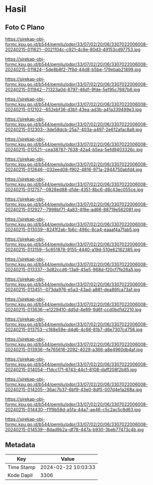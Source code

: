 # Hasil

## Foto C Plano

https://sirekap-obj-formc.kpu.go.id/b544/pemilu/pdpr/33/07/02/20/06/3307022006008-20240215-011621--0021104c-c921-4c8e-80d3-49153cd97753.jpg

https://sirekap-obj-formc.kpu.go.id/b544/pemilu/pdpr/33/07/02/20/06/3307022006008-20240215-011824--5de8b8f2-7f9d-44d8-b5be-179ebab21899.jpg

https://sirekap-obj-formc.kpu.go.id/b544/pemilu/pdpr/33/07/02/20/06/3307022006008-20240215-011942--71323a0d-8797-46d1-9fde-5ef95c7687b6.jpg

https://sirekap-obj-formc.kpu.go.id/b544/pemilu/pdpr/33/07/02/20/06/3307022006008-20240215-012102--652ebf36-d3bf-43ea-ad3b-a41a339499e3.jpg

https://sirekap-obj-formc.kpu.go.id/b544/pemilu/pdpr/33/07/02/20/06/3307022006008-20240215-012303--3de58dcb-25a7-403a-a497-2e612afac8a9.jpg

https://sirekap-obj-formc.kpu.go.id/b544/pemilu/pdpr/33/07/02/20/06/3307022006008-20240215-012521--cea38787-7638-42a4-b5ea-5efd9403326c.jpg

https://sirekap-obj-formc.kpu.go.id/b544/pemilu/pdpr/33/07/02/20/06/3307022006008-20240215-012646--032eed08-f902-4816-971a-2944750abfd4.jpg

https://sirekap-obj-formc.kpu.go.id/b544/pemilu/pdpr/33/07/02/20/06/3307022006008-20240215-012757--0828ed88-d1de-4351-8bc6-d8c43ec055ce.jpg

https://sirekap-obj-formc.kpu.go.id/b544/pemilu/pdpr/33/07/02/20/06/3307022006008-20240215-012927--7998bf71-4a83-4f8e-ad66-88719e562081.jpg

https://sirekap-obj-formc.kpu.go.id/b544/pemilu/pdpr/33/07/02/20/06/3307022006008-20240215-013039--8241f2ab-1b6c-496c-8ca4-eaaaf4a7fab5.jpg

https://sirekap-obj-formc.kpu.go.id/b544/pemilu/pdpr/33/07/02/20/06/3307022006008-20240215-013159--5c651878-9155-4440-a19d-510e62162385.jpg

https://sirekap-obj-formc.kpu.go.id/b544/pemilu/pdpr/33/07/02/20/06/3307022006008-20240215-013337--3d82ccd6-13a9-45e5-968d-f20cf7fe26a5.jpg

https://sirekap-obj-formc.kpu.go.id/b544/pemilu/pdpr/33/07/02/20/06/3307022006008-20240215-013451--073da976-e5a3-43ad-a881-dea86fca73a1.jpg

https://sirekap-obj-formc.kpu.go.id/b544/pemilu/pdpr/33/07/02/20/06/3307022006008-20240215-013636--e1229410-dd5d-4e69-9d6f-ccd0bd1d2210.jpg

https://sirekap-obj-formc.kpu.go.id/b544/pemilu/pdpr/33/07/02/20/06/3307022006008-20240215-013753--c168e59e-d4d6-4c66-81b7-d6e7307cd756.jpg

https://sirekap-obj-formc.kpu.go.id/b544/pemilu/pdpr/33/07/02/20/06/3307022006008-20240215-013936--fe765616-2092-4029-a366-a8e4960db4af.jpg

https://sirekap-obj-formc.kpu.go.id/b544/pemilu/pdpr/33/07/02/20/06/3307022006008-20240215-014054--f1dcc171-8743-44c1-8108-daff208f2b85.jpg

https://sirekap-obj-formc.kpu.go.id/b544/pemilu/pdpr/33/07/02/20/06/3307022006008-20240215-014205--36ac7b37-6bf9-43e0-8df5-007d4e1a268a.jpg

https://sirekap-obj-formc.kpu.go.id/b544/pemilu/pdpr/33/07/02/20/06/3307022006008-20240215-014430--f1f9b58d-a5fa-44a7-ae46-c5c2ac5c8d63.jpg

https://sirekap-obj-formc.kpu.go.id/b544/pemilu/pdpr/33/07/02/20/06/3307022006008-20240215-014539--8dad9b2a-df78-447a-b930-3beb77473c4b.jpg


## Metadata

| Key        | Value               |
| ---------- | ------------------- |
| Time Stamp | 2024-02-22 10:03:33 |
| Kode Dapil | 3306                |



